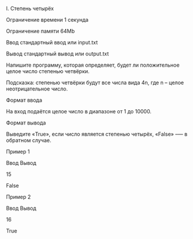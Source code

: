 I. Степень четырёх

Ограничение времени	1 секунда

Ограничение памяти	64Mb

Ввод	стандартный ввод или input.txt

Вывод	стандартный вывод или output.txt

Напишите программу, которая определяет, будет ли положительное целое число степенью четвёрки.

Подсказка: степенью четвёрки будут все числа вида 4n, где n – целое неотрицательное число.

Формат ввода

На вход подаётся целое число в диапазоне от 1 до 10000.

Формат вывода

Выведите «True», если число является степенью четырёх, «False» –— в обратном случае.

Пример 1

Ввод	Вывод

15

False

Пример 2

Ввод	Вывод

16

True